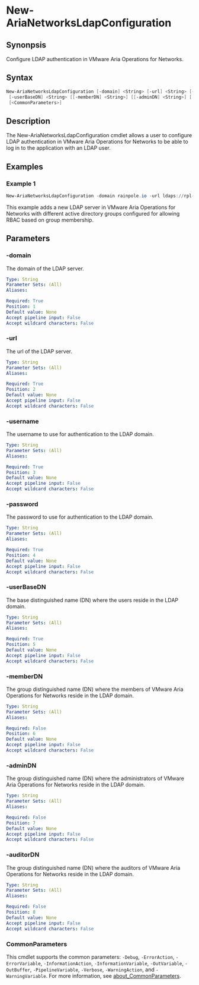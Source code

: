 # New-AriaNetworksLdapConfiguration

## Synonpsis

Configure LDAP authentication in VMware Aria Operations for Networks.

## Syntax

```powershell
New-AriaNetworksLdapConfiguration [-domain] <String> [-url] <String> [-username] <String> [-password] <String>
 [-userBaseDN] <String> [[-memberDN] <String>] [[-adminDN] <String>] [[-auditorDN] <String>]
 [<CommonParameters>]
```

## Description

The New-AriaNetworksLdapConfiguration cmdlet allows a user to configure LDAP authentication in VMware Aria Operations for Networks to be able to log in to the application with an LDAP user.

## Examples

### Example 1

```powershell
New-AriaNetworksLdapConfiguration -domain rainpole.io -url ldaps://rpl-ad01.rainpole.io:636 -username svc-inv-iam -password VMw@re1! -userBaseDN "dc=rainpole,dc=io" -memberDN "cn=gg-inv-members,ou=security groups,dc=rainpole,dc=io" -adminDN "cn=gg-inv-admins,ou=security groups,dc=rainpole,dc=io" -auditorDN "cn=gg-inv-auditors,ou=security groups,dc=rainpole,dc=io"
```

This example adds a new LDAP server in VMware Aria Operations for Networks with different active directory groups configured for allowing RBAC based on group membership.

## Parameters

### -domain

The domain of the LDAP server.

```yaml
Type: String
Parameter Sets: (All)
Aliases:

Required: True
Position: 1
Default value: None
Accept pipeline input: False
Accept wildcard characters: False
```

### -url

The url of the LDAP server.

```yaml
Type: String
Parameter Sets: (All)
Aliases:

Required: True
Position: 2
Default value: None
Accept pipeline input: False
Accept wildcard characters: False
```

### -username

The username to use for authentication to the LDAP domain.

```yaml
Type: String
Parameter Sets: (All)
Aliases:

Required: True
Position: 3
Default value: None
Accept pipeline input: False
Accept wildcard characters: False
```

### -password

The password to use for authentication to the LDAP domain.

```yaml
Type: String
Parameter Sets: (All)
Aliases:

Required: True
Position: 4
Default value: None
Accept pipeline input: False
Accept wildcard characters: False
```

### -userBaseDN

The base distinguished name (DN) where the users reside in the LDAP domain.

```yaml
Type: String
Parameter Sets: (All)
Aliases:

Required: True
Position: 5
Default value: None
Accept pipeline input: False
Accept wildcard characters: False
```

### -memberDN

The group distinguished name (DN) where the members of VMware Aria Operations for Networks reside in the LDAP domain.

```yaml
Type: String
Parameter Sets: (All)
Aliases:

Required: False
Position: 6
Default value: None
Accept pipeline input: False
Accept wildcard characters: False
```

### -adminDN

The group distinguished name (DN) where the administrators of VMware Aria Operations for Networks reside in the LDAP domain.

```yaml
Type: String
Parameter Sets: (All)
Aliases:

Required: False
Position: 7
Default value: None
Accept pipeline input: False
Accept wildcard characters: False
```

### -auditorDN

The group distinguished name (DN) where the auditors of VMware Aria Operations for Networks reside in the LDAP domain.

```yaml
Type: String
Parameter Sets: (All)
Aliases:

Required: False
Position: 8
Default value: None
Accept pipeline input: False
Accept wildcard characters: False
```

### CommonParameters

This cmdlet supports the common parameters: `-Debug`, `-ErrorAction`, `-ErrorVariable`, `-InformationAction`, `-InformationVariable`, `-OutVariable`, `-OutBuffer`, `-PipelineVariable`, `-Verbose`, `-WarningAction`, and `-WarningVariable`. For more information, see [about_CommonParameters](http://go.microsoft.com/fwlink/?LinkID=113216).
